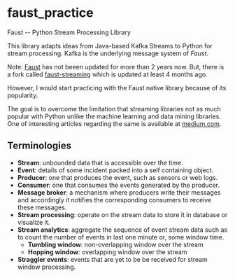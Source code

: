 # faust_practice
Faust -- Python Stream Processing Library

This library adapts ideas from Java-based Kafka Streams to Python for stream processing.
Kafka is the underlying message system of *Faust*.

Note:  [Faust](https://faust.readthedocs.io/en/latest/) has not beeen updated for more than 2 years now.
But, there is a fork called [faust-streaming](https://github.com/faust-streaming/faust) which is updated at least 4 months ago.

However, I would start practicing with the Faust native library because of its popularity.

The goal is to overcome the limitation that streaming libraries not as much popular with
Python unlike the machine learning and data mining libraries.
One of interesting articles regarding the same is available at [medium.com](https://medium.com/data-science/stream-processing-with-python-kafka-faust-a11740d0910c).

## Terminologies
- **Stream**: unbounded data that is accessible over the time.
- **Event**: details of some incident packed into a self containing object.
- **Producer**: one that produces the event, such as sensors or web logs.
- **Consumer**: one that consumes the events generated by the producer.
- **Message broker**: a mechanism where producers write their messages and accordingly it notifies the corresponding consumers to receive these messages.
- **Stream processing**: operate on the stream data to store it in database or visualize it.
- **Stream analytics**: aggregate the sequence of event stream data such as to count the number of events in last one minute or, some window time.
    - **Tumbling window**: non-overlapping window over the stream
    - **Hopping window**: overlapping window over the stream
- **Straggler events**: events that are yet to be be received for stream window processing.


